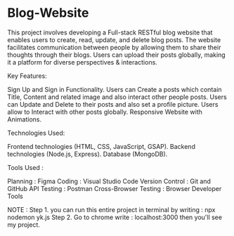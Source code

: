 # Blog-Website
This project involves developing a Full-stack RESTful blog website that enables users to create, read, update, and delete blog posts. The website facilitates communication between people by allowing them to share their thoughts through their blogs. Users can upload their posts globally, making it a platform for diverse perspectives &amp; interactions.

Key Features:

Sign Up and Sign in Functionality.
Users can Create a posts which contain Title, Content and related image and also interact other people posts. 
Users can Update and Delete to their posts and also set a profile picture.
Users allow to Interact with other posts globally.
Responsive Website with Animations.

Technologies Used:

Frontend technologies (HTML, CSS, JavaScript, GSAP).
Backend technologies (Node.js, Express).
Database (MongoDB).

Tools Used : 

Planning : Figma
Coding : Visual Studio Code
Version Control : Git and GitHub
API Testing : Postman
Cross-Browser Testing : Browser Developer Tools



NOTE : Step 1. you can run this entire project in terminal by writing : npx nodemon yk.js 
       Step 2. Go to chrome write : localhost:3000 then you'll see my project.
